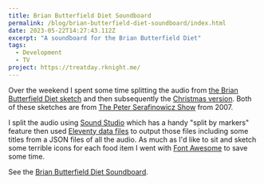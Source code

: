 ```yaml
---
title: Brian Butterfield Diet Soundboard
permalink: /blog/brian-butterfield-diet-soundboard/index.html
date: 2023-05-22T14:27:43.112Z
excerpt: "A soundboard for the Brian Butterfield Diet"
tags:
  - Development
  - TV
project: https://treatday.rknight.me/
---
```


Over the weekend I spent some time splitting the audio from [the Brian Butterfield Diet sketch](https://www.youtube.com/watch?v=1NjTWvl8x-U) and then subsequently the [Christmas version](https://www.youtube.com/watch?v=Nyk6sXHY9Vg). Both of these sketches are from [The Peter Serafinowicz Show](https://en.wikipedia.org/wiki/The_Peter_Serafinowicz_Show) from 2007.

I split the audio using [Sound Studio](https://www.felttip.com/ss/) which has a handy "split by markers" feature then used [Eleventy data files](https://www.11ty.dev) to output those files including some titles from a JSON files of all the audio. As much as I'd like to sit and sketch some terrible icons for each food item I went with [Font Awesome](https://fontawesome.com) to save some time.

See the [Brian Butterfield Diet Soundboard](https://treatday.rknight.me/).
